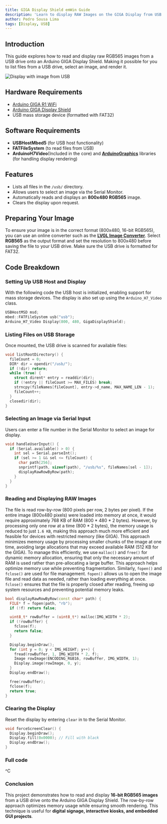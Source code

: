 ```yaml
---
title: GIGA Display Shield emWin Guide
description: 'Learn to display RAW Images on the GIGA Display from USB Storage.'
author: Pedro Sousa Lima
tags: [Display, USB]
---
```


## Introduction

This guide explores how to read and display raw RGB565 images from a USB drive onto an Arduino GIGA Display Shield. Making it possible for you to list files from a USB drive, select an image, and render it.

![Display with image from USB](assets/image-example.png)

## Hardware Requirements

- [Arduino GIGA R1 WiFi](https://store.arduino.cc/products/giga-r1-wifi)
- [Arduino GIGA Display Shield](https://store.arduino.cc/products/giga-display-shield)
- USB mass storage device (formatted with FAT32)

## Software Requirements

- **USBHostMbed5** (for USB host functionality)
- **FATFileSystem** (to read files from USB)
- **ArduinoH7Video**(Included in the core) and [**ArduinoGraphics**](https://docs.arduino.cc/libraries/arduinographics/) libraries (for handling display rendering)

## Features

- Lists all files in the `/usb/` directory.
- Allows users to select an image via the Serial Monitor.
- Automatically reads and displays an **800x480 RGB565** image.
- Clears the display upon request.

## Preparing Your Image

To ensure your image is in the correct format (800x480, 16-bit RGB565), you can use an online converter such as the [**LVGL Image Converter**](https://lvgl.io/tools/imageconverter). Select **RGB565** as the output format and set the resolution to 800x480 before saving the file to your USB drive. Make sure the USB drive is formatted for FAT32.

## Code Breakdown

### Setting Up USB Host and Display

With the following code the USB host is initialized, enabling support for mass storage devices. The display is also set up using the `Arduino_H7_Video` class.

```cpp
USBHostMSD msd;
mbed::FATFileSystem usb("usb");
Arduino_H7_Video Display(800, 480, GigaDisplayShield);
```

### Listing Files on USB Storage

Once mounted, the USB drive is scanned for available files:

```cpp
void listRootDirectory() {
  fileCount = 0;
  DIR* dir = opendir("/usb/");
  if (!dir) return;
  while (true) {
    struct dirent* entry = readdir(dir);
    if (!entry || fileCount >= MAX_FILES) break;
    strncpy(fileNames[fileCount], entry->d_name, MAX_NAME_LEN - 1);
    fileCount++;
  }
  closedir(dir);
}
```

### Selecting an Image via Serial Input

Users can enter a file number in the Serial Monitor to select an image for display.

```cpp
void handleUserInput() {
  if (Serial.available() > 0) {
    int sel = Serial.parseInt();
    if (sel >= 1 && sel <= fileCount) {
      char path[256];
      snprintf(path, sizeof(path), "/usb/%s", fileNames[sel - 1]);
      displayRawRowByRow(path);
    }
  }
}
```

### Reading and Displaying RAW Images

The file is read row-by-row (800 pixels per row, 2 bytes per pixel). If the entire image (800x480 pixels) were loaded into memory at once, it would require approximately 768 KB of RAM (800 \* 480 \* 2 bytes). However, by processing only one row at a time (800 * 2 bytes), the memory usage is reduced to just `1.6 KB`, making this approach much more efficient and feasible for devices with restricted memory (like GIGA). This approach minimizes memory usage by processing smaller chunks of the image at one time, avoiding large allocations that may exceed available RAM (512 KB for the GIGA).
To manage this efficiently, we use `malloc()` and `free()` for dynamic memory allocation, ensuring that only the necessary amount of RAM is used rather than pre-allocating a large buffer. This approach helps optimize memory use while preventing fragmentation.
Similarly, `fopen()` and `fclose()` are used for file management. `fopen()` allows us to open the image file and read data as needed, rather than loading everything at once. `fclose()` ensures that the file is properly closed after reading, freeing up system resources and preventing potential memory leaks.


```cpp
bool displayRawRowByRow(const char* path) {
  FILE* f = fopen(path, "rb");
  if (!f) return false;

  uint8_t* rowBuffer = (uint8_t*) malloc(IMG_WIDTH * 2);
  if (!rowBuffer) {
    fclose(f);
    return false;
  }

  Display.beginDraw();
  for (int y = 0; y < IMG_HEIGHT; y++) {
    fread(rowBuffer, 1, IMG_WIDTH * 2, f);
    Image rowImage(ENCODING_RGB16, rowBuffer, IMG_WIDTH, 1);
    Display.image(rowImage, 0, y);
  }
  Display.endDraw();

  free(rowBuffer);
  fclose(f);
  return true;
}
```

### Clearing the Display

Reset the display by entering `clear` in to the Serial Monitor.

```cpp
void forceScreenClear() {
  Display.beginDraw();
  Display.fill(0x0000); // Fill with black
  Display.endDraw();
}
```

### Full code

^C

### Conclusion

This project demonstrates how to read and display **16-bit RGB565 images** from a USB drive onto the Arduino GIGA Display Shield. The row-by-row approach optimizes memory usage while ensuring smooth rendering. This technique is useful for **digital signage, interactive kiosks, and embedded GUI projects**.


